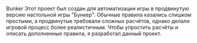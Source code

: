 Bunker Этот проект был создан для автоматизации игры в продвинутую версию настольной игры "Бункер". Обычные правила казались слишком простыми, а продвинутые требовали сложных расчётов, однако делали игровой процесс более реалистичным. Чтобы упростить расчёты и описать дополненные правила, я разработал данный проект.
